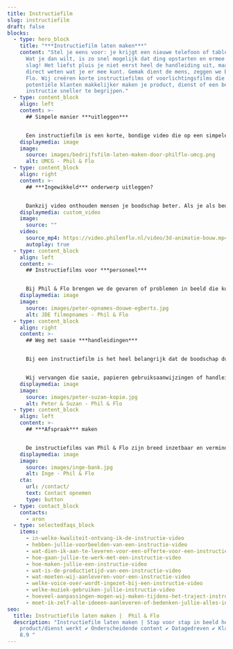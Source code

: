 ```yaml
---
title: Instructiefilm
slug: instructiefilm
draft: false
blocks:
  - type: hero_block
    title: "***Instructiefilm laten maken***"
    content: "Stel je eens voor: je krijgt een nieuwe telefoon of tablet in handen.
      Wat je dan wilt, is zo snel mogelijk dat ding opstarten en ermee aan de
      slag! Het liefst pluis je niet eerst heel de handleiding uit, maar wil je
      direct weten wat je er mee kunt. Gemak dient de mens, zeggen we bij Phil &
      Flo. Wij creëren korte instructiefilms of voorlichtingsfilms die het jouw
      potentiële klanten makkelijker maken je product, dienst of een bepaalde
      instructie sneller te begrijpen."
  - type: content_block
    align: left
    content: >-
      ## Simpele manier ***uitleggen***


      Een instructiefilm is een korte, bondige video die op een simpele manier uitlegt hoe bestaande, maar ook toekomstige klanten jouw [product](https://www.philenflo.nl/3d-productvideo/) of dienst kunnen gebruiken. Ook kun je een instructiefilm inzetten met als doel mensen voorlichting te geven of te informeren. Zo kun je in één keer duidelijk maken wat bijvoorbeeld de veiligheidseisen zijn in een productiehal of laboratorium. Een instructiefilm is een goede manier om stap voor stap in beeld te brengen hoe iets werkt of hoe iets moet worden gedaan.
    displaymedia: image
    image:
      source: images/bedrijfsfilm-laten-maken-door-philflo-umcg.png
      alt: UMCG - Phil & Flo
  - type: content_block
    align: right
    content: >-
      ## ***Ingewikkeld*** onderwerp uitleggen?


      Dankzij video onthouden mensen je boodschap beter. Als je als bedrijf bijvoorbeeld werkt met gevaarlijke grondstoffen of met zwaar materiaal, wil je alle veiligheidsinstructies bij iedereen binnen je organisatie duidelijk hebben. Een instructiefilm in de vorm van een (3D) [animatie](https://www.philenflo.nl/oplossingen/animatie-laten-maken/) of een [explanimation](https://www.philenflo.nl/explanimation-laten-maken/) is dan bij uitstek geschikt voor het laten zien van gevaarlijke stoffen of de reacties van chemische stoffen, zonder dit in het echt te hoeven nabootsen voor video-opnames.
    displaymedia: custom_video
    image:
      source: ""
    video:
      source_mp4: https://video.philenflo.nl/video/3d-animatie-bouw.mp4
      autoplay: true
  - type: content_block
    align: left
    content: >-
      ## Instructiefilms voor ***personeel***


      Bij Phil & Flo brengen we de gevaren of problemen in beeld die kunnen ontstaan wanneer je personeel zich niet aan de regels houdt. Ook kun je er voor kiezen om een instructiefilm voor gebruik in de zorg te laten maken. Daar moeten er vaak ingewikkelde onderwerpen worden uitgelegd aan patiënten, cliënten of medewerkers. Een instructiefilm helpt ze om de materie begrijpelijker, speelser en minder zwaar te maken.
    displaymedia: image
    image:
      source: images/peter-opnames-douwe-egberts.jpg
      alt: JDE filmopnames - Phil & Flo
  - type: content_block
    align: right
    content: >-
      ## Weg met saaie ***handleidingen***


      Bij een instructiefilm is het heel belangrijk dat de boodschap duidelijk wordt gecommuniceerd. Daarom besteedt ons productieteam veel aandacht aan hoe jouw verhaal en dus de instructie het beste kan worden overgebracht. Wil je op een snelle, laagdrempelige en eenvoudige wijze jouw product of dienst uitleggen aan je (potentiële) klanten, dan ben je bij Phil & Flo aan het juiste adres.


      Wij vervangen die saaie, papieren gebruiksaanwijzingen of handleidingen voor spannende en ludieke instructiefilms die blijven hangen.
    displaymedia: image
    image:
      source: images/peter-suzan-kopie.jpg
      alt: Peter & Suzan - Phil & Flo
  - type: content_block
    align: left
    content: >-
      ## ***Afspraak*** maken


      De instructiefilms van Phil & Flo zijn breed inzetbaar en verminderen bijvoorbeeld de druk bij de klantenservice van je bedrijf. Daarmee bespaar je ook nog eens kosten. We vertellen je er graag nog meer over in een persoonlijk gesprek. Geef ons een belletje of stuur een mailtje om een afspraak met ons te maken.
    displaymedia: image
    image:
      source: images/inge-bank.jpg
      alt: Inge - Phil & Flo
    cta:
      url: /contact/
      text: Contact opnemen
      type: button
  - type: contact_block
    contacts:
      - aron
  - type: selectedfaqs_block
    items:
      - in-welke-kwaliteit-ontvang-ik-de-instructie-video
      - hebben-jullie-voorbeelden-van-een-instructie-video
      - wat-dien-ik-aan-te-leveren-voor-een-offerte-voor-een-instructie-video
      - hoe-gaan-jullie-te-werk-met-een-instructie-video
      - hoe-maken-jullie-een-instructie-video
      - wat-is-de-productietijd-van-een-instructie-video
      - wat-moeten-wij-aanleveren-voor-een-instructie-video
      - welke-voice-over-wordt-ingezet-bij-een-instructie-video
      - welke-muziek-gebruiken-jullie-instructie-video
      - hoeveel-aanpassingen-mogen-wij-maken-tijdens-het-traject-instructie-video
      - moet-ik-zelf-alle-ideeen-aanleveren-of-bedenken-jullie-alles-instructie-video
seo:
  title: Instructiefilm laten maken |  Phil & Flo
  description: "Instructiefilm laten maken | Stap voor stap in beeld hoe jouw
    product/dienst werkt ✔ Onderscheidende content ✔ Datagedreven ✔ Klantscore
    8.9 "
---
```


